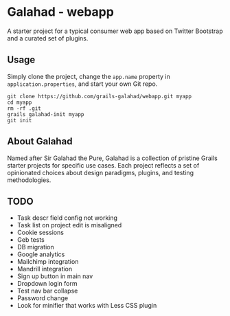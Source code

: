 Galahad - webapp
================

A starter project for a typical consumer web app based on Twitter Bootstrap and a curated set of plugins.


Usage
-----

Simply clone the project, change the `app.name` property in `application.properties`, and start your own Git repo.

    git clone https://github.com/grails-galahad/webapp.git myapp
    cd myapp
    rm -rf .git
    grails galahad-init myapp
    git init


About Galahad
-------------

Named after Sir Galahad the Pure, Galahad is a collection of pristine Grails starter projects for specific use cases. Each project reflects a set of opinionated choices about design paradigms, plugins, and testing methodologies.


TODO
----
* Task descr field config not working
* Task list on project edit is misaligned
* Cookie sessions
* Geb tests
* DB migration
* Google analytics
* Mailchimp integration
* Mandrill integration
* Sign up button in main nav
* Dropdown login form
* Test nav bar collapse
* Password change
* Look for minifier that works with Less CSS plugin
